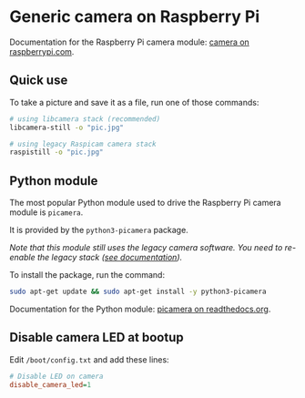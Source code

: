# Generic camera on Raspberry Pi

Documentation for the Raspberry Pi camera module: [camera on raspberrypi.com](https://www.raspberrypi.com/documentation/accessories/camera.html).

## Quick use

To take a picture and save it as a file, run one of those commands:

```sh
# using libcamera stack (recommended)
libcamera-still -o "pic.jpg"

# using legacy Raspicam camera stack
raspistill -o "pic.jpg"
```

## Python module

The most popular Python module used to drive the Raspberry Pi camera module is `picamera`.

It is provided by the `python3-picamera` package.

_Note that this module still uses the legacy camera software. You need to re-enable the legacy stack ([see documentation](https://www.raspberrypi.com/documentation/accessories/camera.html#re-enabling-the-legacy-stack))._

To install the package, run the command:

```sh
sudo apt-get update && sudo apt-get install -y python3-picamera
```

Documentation for the Python module: [picamera on readthedocs.org](https://picamera.readthedocs.io/en/latest/index.html).

## Disable camera LED at bootup

Edit `/boot/config.txt` and add these lines:

```ini
# Disable LED on camera
disable_camera_led=1
```
